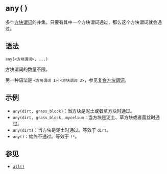# `any()`

多个[方块谓词](../zh.md)的并集。只要有其中一个方块谓词通过，那么这个方块谓词就会通过。

## 语法

`any(<方块谓词>, ...)`

方块谓词的数量不限。

另一种语法是 `<方块谓词 1>|<方块谓词 2>`，参见[复合方块谓词](../zh.md#复合方块谓词)。

## 示例

- `any(dirt, grass_block)`：当方块是泥土或者草方块时通过。
- `any(dirt, grass_block, mycelium`：当方块是泥土、草方块或者菌丝时通过。
- `any(dirt)`：当方块是泥土时通过。等效于 `dirt`。
- `any()`：始终不通过。等效于 `!*`。

## 参见

- [`all()`](../intersect/zh.md)